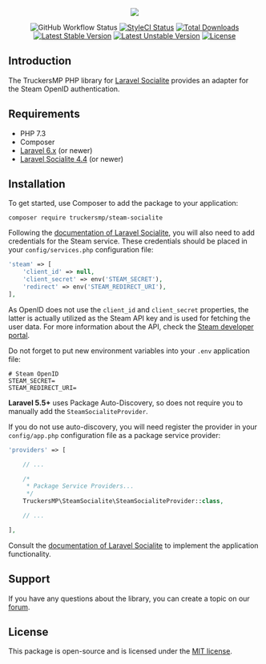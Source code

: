 <p align="center"><img src="https://truckersmp.com/assets/img/truckersmp-logo-sm.png"></p>

<p align="center">
<img src="https://github.com/truckersmp/steam-socialite/workflows/Run%20Tests/badge.svg" alt="GitHub Workflow Status">
<a href="https://github.styleci.io/repos/245795520"><img src="https://github.styleci.io/repos/245795520/shield?style=flat&branch=master" alt="StyleCI Status"></a>
<a href="https://packagist.org/packages/truckersmp/steam-socialite"><img src="https://poser.pugx.org/truckersmp/steam-socialite/downloads" alt="Total Downloads"></a>
<a href="https://packagist.org/packages/truckersmp/steam-socialite"><img src="https://poser.pugx.org/truckersmp/steam-socialite/v/stable" alt="Latest Stable Version"></a>
<a href="https://packagist.org/packages/truckersmp/steam-socialite"><img src="https://poser.pugx.org/truckersmp/steam-socialite/v/unstable" alt="Latest Unstable Version"></a>
<a href="https://packagist.org/packages/truckersmp/steam-socialite"><img src="https://poser.pugx.org/truckersmp/steam-socialite/license" alt="License"></a>
</p>

## Introduction

The TruckersMP PHP library for [Laravel Socialite][laravel-socialite] provides
an adapter for the Steam OpenID authentication.

## Requirements

- PHP 7.3
- Composer
- [Laravel 6.x][laravel-framework] (or newer)
- [Laravel Socialite 4.4][laravel-socialite] (or newer)

## Installation

To get started, use Composer to add the package to your application:

```shell script
composer require truckersmp/steam-socialite
```

Following the [documentation of Laravel Socialite][laravel-socialite-doc],
you will also need to add credentials for the Steam service. These credentials
should be placed in your `config/services.php` configuration file:

```php
'steam' => [
    'client_id' => null,
    'client_secret' => env('STEAM_SECRET'),
    'redirect' => env('STEAM_REDIRECT_URI'),
],
```

As OpenID does not use the `client_id` and `client_secret` properties, the latter
is actually utilized as the Steam API key and is used for fetching the user data.
For more information about the API, check the [Steam developer portal][steam-dev].

Do not forget to put new environment variables into your `.env` application file:

```dotenv
# Steam OpenID
STEAM_SECRET=
STEAM_REDIRECT_URI=
```

**Laravel 5.5+** uses Package Auto-Discovery, so does not require you to manually
add the `SteamSocialiteProvider`.

If you do not use auto-discovery, you will need register the provider in your
`config/app.php` configuration file as a package service provider:

```php
'providers' => [

    // ...

    /*
     * Package Service Providers...
     */
    TruckersMP\SteamSocialite\SteamSocialiteProvider::class,

    // ...

],
```

Consult the [documentation of Laravel Socialite][laravel-socialite-doc] to
implement the application functionality.

## Support

If you have any questions about the library, you can create a topic on our
[forum][developer-forum].

## License

This package is open-source and is licensed under the [MIT license](LICENSE.md).


[laravel-socialite]: https://github.com/laravel/socialite
[laravel-framework]: https://github.com/laravel/framework
[laravel-socialite-doc]: https://laravel.com/docs/master/socialite
[steam-dev]: https://steamcommunity.com/dev/
[developer-forum]: https://forum.truckersmp.com/index.php?/forum/198-developer-portal/
